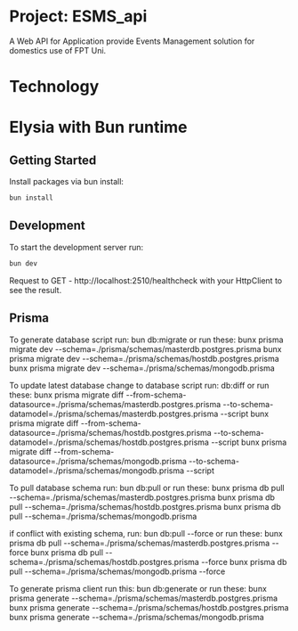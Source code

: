 # Project: ESMS_api
A Web API for Application provide Events Management solution for domestics use of FPT Uni.

# Technology
# Elysia with Bun runtime
## Getting Started

Install packages via bun install:

```bash
bun install
```

## Development

To start the development server run:

```bash
bun dev
```

Request to GET - http://localhost:2510/healthcheck with your HttpClient to see the result.

## Prisma 

To generate database script run: bun db:migrate
or run these:
bunx prisma migrate dev --schema=./prisma/schemas/masterdb.postgres.prisma
bunx prisma migrate dev --schema=./prisma/schemas/hostdb.postgres.prisma
bunx prisma migrate dev --schema=./prisma/schemas/mongodb.prisma

To update latest database change to database script run: db:diff
or run these:
bunx prisma migrate diff --from-schema-datasource=./prisma/schemas/masterdb.postgres.prisma --to-schema-datamodel=./prisma/schemas/masterdb.postgres.prisma --script
bunx prisma migrate diff --from-schema-datasource=./prisma/schemas/hostdb.postgres.prisma --to-schema-datamodel=./prisma/schemas/hostdb.postgres.prisma --script
bunx prisma migrate diff  --from-schema-datasource=./prisma/schemas/mongodb.prisma --to-schema-datamodel=./prisma/schemas/mongodb.prisma --script

To pull database schema run: bun db:pull
or run these: 
bunx prisma db pull --schema=./prisma/schemas/masterdb.postgres.prisma
bunx prisma db pull --schema=./prisma/schemas/hostdb.postgres.prisma
bunx prisma db pull --schema=./prisma/schemas/mongodb.prisma

if conflict with existing schema, run: bun db:pull --force 
or run these: 
bunx prisma db pull --schema=./prisma/schemas/masterdb.postgres.prisma --force
bunx prisma db pull --schema=./prisma/schemas/hostdb.postgres.prisma --force
bunx prisma db pull --schema=./prisma/schemas/mongodb.prisma --force

To generate prisma client run this: bun db:generate
or run these: 
bunx prisma generate --schema=./prisma/schemas/masterdb.postgres.prisma
bunx prisma generate --schema=./prisma/schemas/hostdb.postgres.prisma
bunx prisma generate --schema=./prisma/schemas/mongodb.prisma



